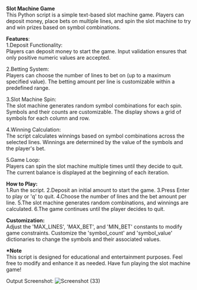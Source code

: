 **Slot Machine Game**  
This Python script is a simple text-based slot machine game. Players can deposit money, place bets on multiple lines, and spin the slot machine to try and win prizes based on symbol combinations.


__Features__:  
1.Deposit Functionality:  
Players can deposit money to start the game.
Input validation ensures that only positive numeric values are accepted.  

2.Betting System:  
Players can choose the number of lines to bet on (up to a maximum specified value).
The betting amount per line is customizable within a predefined range.

3.Slot Machine Spin:  
The slot machine generates random symbol combinations for each spin.
Symbols and their counts are customizable.
The display shows a grid of symbols for each column and row.

4.Winning Calculation:  
The script calculates winnings based on symbol combinations across the selected lines.
Winnings are determined by the value of the symbols and the player's bet.

5.Game Loop:  
Players can spin the slot machine multiple times until they decide to quit.
The current balance is displayed at the beginning of each iteration.


__How to Play:__  
1.Run the script.
2.Deposit an initial amount to start the game.
3.Press Enter to play or 'q' to quit.
4.Choose the number of lines and the bet amount per line.
5.The slot machine generates random combinations, and winnings are calculated.
6.The game continues until the player decides to quit.


__Customization:__  
Adjust the 'MAX_LINES', 'MAX_BET', and 'MIN_BET' constants to modify game constraints.
Customize the 'symbol_count' and 'symbol_value' dictionaries to change the symbols and their associated values.


__*Note__  
This script is designed for educational and entertainment purposes. Feel free to modify and enhance it as needed. Have fun playing the slot machine game!



Output Screenshot:
![Screenshot (33)](https://github.com/neetijample/Slot-Machine/assets/110013985/dd0d8e1a-c06e-43af-8071-2921b241dafe)
